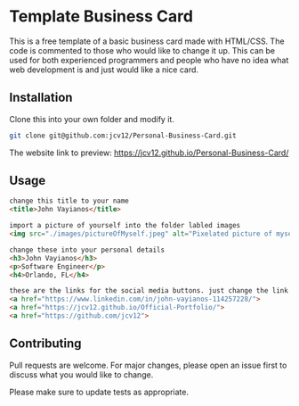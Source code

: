 # Template Business Card

This is a free template of a basic business card made with HTML/CSS. The code is commented to those who would like to change it up. This can be used for both experienced programmers and people who have no idea what web development is and just would like a nice card.

## Installation

Clone this into your own folder and modify it.

```bash
git clone git@github.com:jcv12/Personal-Business-Card.git
```

The website link to preview: https://jcv12.github.io/Personal-Business-Card/

## Usage

```HTML
change this title to your name
<title>John Vayianos</title>

import a picture of yourself into the folder labled images
<img src="./images/pictureOfMyself.jpeg" alt="Pixelated picture of myself" class="myself">

change these into your personal details
<h3>John Vayianos</h3>
<p>Software Engineer</p>
<h4>Orlando, FL</h4>

these are the links for the social media buttons. just change the link to your own links
<a href="https://www.linkedin.com/in/john-vayianos-114257228/">
<a href="https://jcv12.github.io/Official-Portfolio/">
<a href="https://github.com/jcv12">
```

## Contributing
Pull requests are welcome. For major changes, please open an issue first to discuss what you would like to change.

Please make sure to update tests as appropriate.
